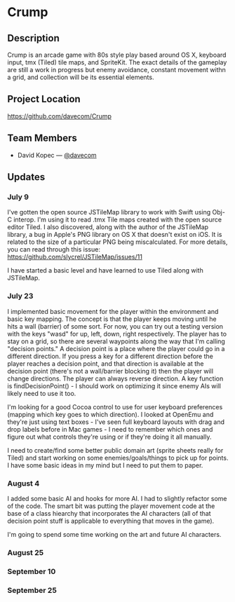 # Crump

## Description

Crump is an arcade game with 80s style play based around OS X, keyboard input, tmx (Tiled) tile maps, and SpriteKit.  The exact details of the gameplay are still a work in progress but enemy avoidance, constant movement withn a grid, and collection will be its essential elements.

## Project Location

https://github.com/davecom/Crump

## Team Members

- David Kopec — [@davecom](https://github.com/davecom)

## Updates


### July 9

I've gotten the open source JSTileMap library to work with Swift using Obj-C interop.  I'm using it to read .tmx Tile maps created with the open source editor Tiled.  I also discovered, along with the author of the JSTileMap library, a bug in Apple's PNG library on OS X that doesn't exist on iOS. It is related to the size of a particular PNG being miscalculated. For more details, you can read through this issue:
https://github.com/slycrel/JSTileMap/issues/11

I have started a basic level and have learned to use Tiled along with JSTileMap.

### July 23

I implemented basic movement for the player within the environment and basic key mapping. The concept is that the player keeps moving until he hits a wall (barrier) of some sort.  For now, you can try out a testing version with the keys "wasd" for up, left, down, right respectively. The player has to stay on a grid, so there are several waypoints along the way that I'm calling "decision points." A decision point is a place where the player could go in a different direction. If you press a key for a different direction before the player reaches a decision point, and that direction is available at the decision point (there's not a wall/barrier blocking it) then the player will change directions.  The player can always reverse direction. A key function is findDecisionPoint() - I should work on optimizing it since enemy AIs will likely need to use it too.

I'm looking for a good Cocoa control to use for user keyboard preferences (mapping which key goes to which direction). I looked at OpenEmu and they're just using text boxes - I've seen full keyboard layouts with drag and drop labels before in Mac games - I need to remember which ones and figure out what controls they're using or if they're doing it all manually.

I need to create/find some better public domain art (sprite sheets really for Tiled) and start working on some enemies/goals/things to pick up for points. I have some basic ideas in my mind but I need to put them to paper.

### August 4

I added some basic AI and hooks for more AI.  I had to slightly refactor some of the code.  The smart bit was putting the player movement code at the base of a class hiearchy that incorporates the AI characters (all of that decision point stuff is applicable to everything that moves in the game).

I'm going to spend some time working on the art and future AI characters.

### August 25

### September 10

### September 25
